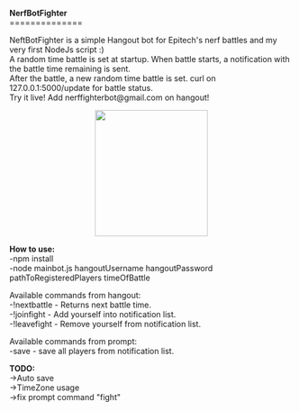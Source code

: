 <p><strong>NerfBotFighter</strong><br />==============</p>
<p>NeftBotFighter is a simple Hangout bot for Epitech's nerf battles and my very first NodeJs script :)<br />A random time battle is set at startup. When battle starts, a notification with the battle time remaining is sent.<br />After the battle, a new random time battle is set. curl on 127.0.0.1:5000/update for battle status.<br /> Try it live! Add nerffighterbot@gmail.com on hangout!</p>
<p><img style="display: block; margin-left: auto; margin-right: auto;" src="http://i.imgur.com/bFurGKY.png" alt="" width="200" height="224" /></p>
<p><strong>How to use:</strong><br />-npm install<br />-node mainbot.js hangoutUsername hangoutPassword pathToRegisteredPlayers timeOfBattle</p>
<p>Available commands from hangout:<br />-!nextbattle -&nbsp;Returns next battle time.<br />-!joinfight - Add&nbsp;yourself into notification list.<br />-!leavefight -&nbsp;Remove yourself from notification list.</p>
<p>Available commands from prompt:<br />-save - save all players from notification list.</p>
<p><strong>TODO:</strong><br />-&gt;Auto save<br />-&gt;TimeZone usage<br />-&gt;fix prompt command "fight"</p>
